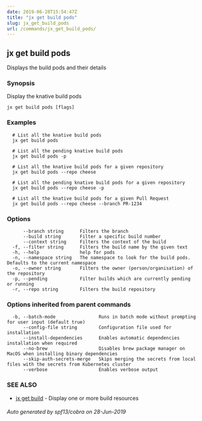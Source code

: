 ```yaml
---
date: 2019-06-28T15:54:47Z
title: "jx get build pods"
slug: jx_get_build_pods
url: /commands/jx_get_build_pods/
---
```

## jx get build pods

Displays the build pods and their details

### Synopsis

Display the knative build pods

```
jx get build pods [flags]
```

### Examples

```
  # List all the knative build pods
  jx get build pods
  
  # List all the pending knative build pods
  jx get build pods -p
  
  # List all the knative build pods for a given repository
  jx get build pods --repo cheese
  
  # List all the pending knative build pods for a given repository
  jx get build pods --repo cheese -p
  
  # List all the knative build pods for a given Pull Request
  jx get build pods --repo cheese --branch PR-1234
```

### Options

```
      --branch string      Filters the branch
      --build string       Filter a specific build number
      --context string     Filters the context of the build
  -f, --filter string      Filters the build name by the given text
  -h, --help               help for pods
  -n, --namespace string   The namespace to look for the build pods. Defaults to the current namespace
  -o, --owner string       Filters the owner (person/organisation) of the repository
  -p, --pending            Filter builds which are currently pending or running
  -r, --repo string        Filters the build repository
```

### Options inherited from parent commands

```
  -b, --batch-mode                Runs in batch mode without prompting for user input (default true)
      --config-file string        Configuration file used for installation
      --install-dependencies      Enables automatic dependencies installation when required
      --no-brew                   Disables brew package manager on MacOS when installing binary dependencies
      --skip-auth-secrets-merge   Skips merging the secrets from local files with the secrets from Kubernetes cluster
      --verbose                   Enables verbose output
```

### SEE ALSO

* [jx get build](/commands/jx_get_build/)	 - Display one or more build resources

###### Auto generated by spf13/cobra on 28-Jun-2019
